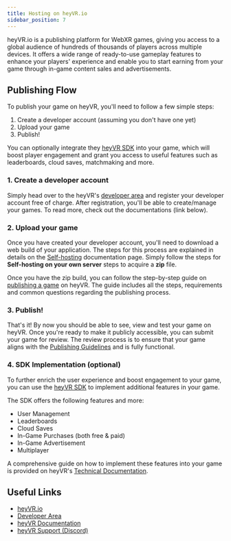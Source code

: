 ```yaml
---
title: Hosting on heyVR.io
sidebar_position: 7
---
```


heyVR.io is a publishing platform for WebXR games, giving you access to a global audience of hundreds of thousands of players across multiple devices.
It offers a wide range of ready-to-use gameplay features to enhance your players' experience and enable you to start earning from your game through in-game content sales and advertisements.

## Publishing Flow

To publish your game on heyVR, you'll need to follow a few simple steps:

1. Create a developer account (assuming you don't have one yet)
2. Upload your game
3. Publish!

You can optionally integrate they [heyVR SDK][5] into your game, which will boost player engagement and grant you access to useful features such as leaderboards, cloud saves, matchmaking and more.

### 1. Create a developer account

Simply head over to the heyVR's [developer area][2] and register your developer account free of charge. 
After registration, you'll be able to create/manage your games. To read more, check out the documentations (link below).

### 2. Upload your game

Once you have created your developer account, you'll need to download a web build of your application.
The steps for this process are explained in details on the [Self-hosting][1] documentation page. 
Simply follow the steps for **Self-hosting on your own server** steps to acquire a **zip** file.

Once you have the zip build, you can follow the step-by-step guide on [publishing a game][4] on heyVR.
The guide includes all the steps, requirements and common questions regarding the publishing process.

### 3. Publish!

That's it! By now you should be able to see, view and test your game on heyVR. 
Once you're ready to make it publicly accessible, you can submit your game for review. 
The review process is to ensure that your game aligns with the [Publishing Guidelines][8] and is fully functional.

### 4. SDK Implementation (optional)

To further enrich the user experience and boost engagement to your game, you can use the [heyVR SDK][5] to implement additional features in your game. 

The SDK offers the following features and more:

- User Management
- Leaderboards
- Cloud Saves
- In-Game Purchases (both free & paid)
- In-Game Advertisement
- Multiplayer

A comprehensive guide on how to implement these features into your game is provided on heyVR's [Technical Documentation][5].

## Useful Links

- [heyVR.io][6]
- [Developer Area][2]
- [heyVR Documentation][3]
- [heyVR Support (Discord)][7]

[1]: /user-manual/publishing/web/self-hosting/#self-hosting-on-your-own-server
[2]: https://developer.heyvr.io
[3]: https://docs.heyvr.io
[4]: https://docs.heyvr.io/en/developer-area/publish-a-game
[5]: https://docs.heyvr.io/en/game-development/sdk
[6]: https://heyvr.io
[7]: https://heyvr.io/discord
[8]: https://heyvr.io/hc/legal/heyvr-io-publishing-policies